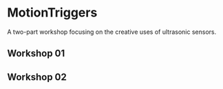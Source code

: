 # MotionTriggers
A two-part workshop focusing on the creative uses of ultrasonic sensors. 

## Workshop 01

## Workshop 02

